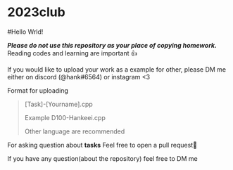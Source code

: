 # 2023club

#Hello Wrld!

***Please do not use this repository as your place of copying homework.*** Reading codes and learning are important 👍

If you would like to upload your work as a example for other, please DM me either on discord (@hank#6564) or instagram <3

Format for uploading
>[Task]-[Yourname].cpp
>
>Example 
>D100-Hankeei.cpp
>
>Other language are recommended

For asking question about **tasks**
Feel free to open a pull request🙌


If you have any question(about the repository) feel free to DM me
